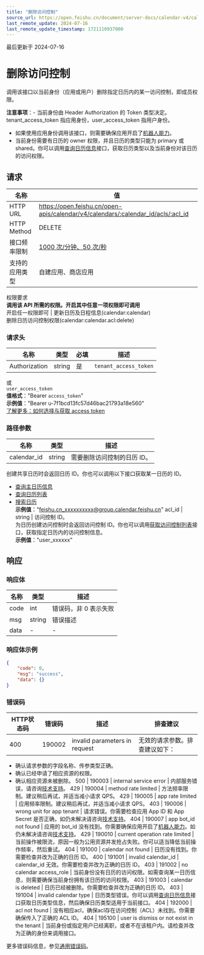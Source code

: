 ```yaml
---
title: "删除访问控制"
source_url: https://open.feishu.cn/document/server-docs/calendar-v4/calendar-acl/delete
last_remote_update: 2024-07-16
last_remote_update_timestamp: 1721110937000
---
```

最后更新于 2024-07-16

# 删除访问控制

调用该接口以当前身份（应用或用户）删除指定日历内的某一访问控制，即成员权限。

**注意事项**：- 当前身份由 Header Authorization 的 Token 类型决定。tenant_access_token 指应用身份，user_access_token 指用户身份。
- 如果使用应用身份调用该接口，则需要确保应用开启了[机器人能力](https://open.feishu.cn/document/uAjLw4CM/ugTN1YjL4UTN24CO1UjN/trouble-shooting/how-to-enable-bot-ability)。
- 当前身份需要有日历的 owner 权限，并且日历的类型只能为 primary 或 shared。你可以调用[查询日历信息](https://open.feishu.cn/document/uAjLw4CM/ukTMukTMukTM/reference/calendar-v4/calendar/get)接口，获取日历类型以及当前身份对该日历的访问权限。

## 请求
名称 | 值
---|---
HTTP URL | https://open.feishu.cn/open-apis/calendar/v4/calendars/:calendar_id/acls/:acl_id
HTTP Method | DELETE
接口频率限制 | [1000 次/分钟、50 次/秒](https://open.feishu.cn/document/ukTMukTMukTM/uUzN04SN3QjL1cDN)
支持的应用类型 | 自建应用、商店应用
权限要求  
            **调用该 API 所需的权限。开启其中任意一项权限即可调用**  
            开启任一权限即可 | 更新日历及日程信息(calendar:calendar)  
            删除日历访问控制权限(calendar:calendar.acl:delete)

### 请求头

名称 | 类型 | 必填 | 描述
--- | --- | --- | ---
Authorization | string | 是 | `tenant_access_token`  
或  
`user_access_token`  
**值格式**："Bearer `access_token`"  
**示例值**："Bearer u-7f1bcd13fc57d46bac21793a18e560"  
[了解更多：如何选择与获取 access token](https://open.feishu.cn/document/uAjLw4CM/ugTN1YjL4UTN24CO1UjN/trouble-shooting/how-to-choose-which-type-of-token-to-use)

### 路径参数

名称 | 类型 | 描述
--- | --- | ---
calendar_id | string | 需要删除访问控制的日历 ID。  
创建共享日历时会返回日历 ID。你也可以调用以下接口获取某一日历的 ID。  
- [查询主日历信息](https://open.feishu.cn/document/uAjLw4CM/ukTMukTMukTM/reference/calendar-v4/calendar/primary)  
- [查询日历列表](https://open.feishu.cn/document/uAjLw4CM/ukTMukTMukTM/reference/calendar-v4/calendar/list)  
- [搜索日历](https://open.feishu.cn/document/uAjLw4CM/ukTMukTMukTM/reference/calendar-v4/calendar/search)  
**示例值**："feishu.cn_xxxxxxxxxx@group.calendar.feishu.cn"
acl_id | string | 访问控制 ID。  
为日历创建访问控制时会返回访问控制 ID。你也可以调用[获取访问控制列表](https://open.feishu.cn/document/uAjLw4CM/ukTMukTMukTM/reference/calendar-v4/calendar-acl/list)接口，获取指定日历内的访问控制信息。  
**示例值**："user_xxxxxx"

## 响应

### 响应体

名称 | 类型 | 描述
--- | --- | ---
code | int | 错误码，非 0 表示失败
msg | string | 错误描述
data | \- | \-

### 响应体示例
```json
{
    "code": 0,
    "msg": "success",
    "data": {}
}
```

### 错误码

HTTP状态码 | 错误码 | 描述 | 排查建议
--- | --- | --- | ---
400 | 190002 | invalid parameters in request | 无效的请求参数。排查建议如下：  
- 确认请求参数的字段名称、传参类型正确。  
- 确认已经申请了相应资源的权限。  
- 确认相应资源未被删除。
500 | 190003 | internal service error | 内部服务错误，请咨询[技术支持](https://applink.feishu.cn/TLJpeNdW)。
429 | 190004 | method rate limited | 方法频率限制。建议稍后再试，并适当减小请求 QPS。
429 | 190005 | app rate limited | 应用频率限制。建议稍后再试，并适当减小请求 QPS。
403 | 190006 | wrong unit for app tenant | 请求错误。你需要检查应用 App ID 和 App Secret 是否正确，如仍未解决请咨询[技术支持](https://applink.feishu.cn/TLJpeNdW)。
404 | 190007 | app bot_id not found | 应用的 bot_id 没有找到。你需要确保应用开启了[机器人能力](https://open.feishu.cn/document/uAjLw4CM/ugTN1YjL4UTN24CO1UjN/trouble-shooting/how-to-enable-bot-ability)。如仍未解决请咨询[技术支持](https://applink.feishu.cn/TLJpeNdW)。
429 | 190010 | current operation rate limited | 当前操作被限流，原因一般为公用资源并发抢占失败。你可以适当降低当前操作频率，然后重试。
404 | 191000 | calendar not found | 日历没有找到。你需要检查并改为正确的日历 ID。
400 | 191001 | invalid calendar_id | calendar_id 无效。你需要检查并改为正确的日历 ID。
403 | 191002 | no calendar access_role | 当前身份没有日历的访问权限。如需查询某一日历信息，则需要确保当前身份拥有该日历的访问权限。
403 | 191003 | calendar is deleted | 日历已经被删除。你需要检查并改为正确的日历 ID。
403 | 191004 | invalid calendar type | 日历类型错误。你可以调用[查询日历信息](https://open.feishu.cn/document/uAjLw4CM/ukTMukTMukTM/reference/calendar-v4/calendar/get)接口获取日历类型信息，然后确保日历类型适用于当前接口。
404 | 192000 | acl not found | 没有相应acl，确保acl存在访问控制（ACL）未找到。你需要确保传入了正确的 ACL ID。
404 | 195100 | user is dismiss or not exist in the tenant | 当前身份或指定用户已经离职，或者不在该租户内。请检查并改为正确的身份来调用接口。

更多错误码信息，参见[通用错误码](https://open.feishu.cn/document/ukTMukTMukTM/ugjM14COyUjL4ITN)。
